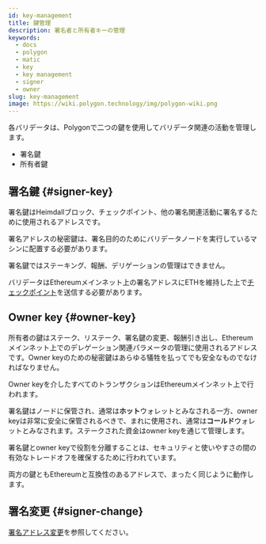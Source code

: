 ```yaml
---
id: key-management
title: 鍵管理
description: 署名者と所有者キーの管理
keywords:
  - docs
  - polygon
  - matic
  - key
  - key management
  - signer
  - owner
slug: key-management
image: https://wiki.polygon.technology/img/polygon-wiki.png
---
```


各バリデータは、Polygonで二つの鍵を使用してバリデータ関連の活動を管理します。

* 署名鍵
*  所有者鍵

## 署名鍵 {#signer-key}

署名鍵はHeimdallブロック、チェックポイント、他の署名関連活動に署名するために使用されるアドレスです。

署名アドレスの秘密鍵は、署名目的のためにバリデータノードを実行しているマシンに配置する必要があります。

署名鍵ではステーキング、報酬、デリゲーションの管理はできません。

バリデータはEthereumメインネット上の署名アドレスにETHを維持した上で[チェックポイント](/docs/maintain/glossary.md#checkpoint-transaction)を送信する必要があります。

## Owner key {#owner-key}

所有者の鍵はステーク、リステーク、署名鍵の変更、報酬引き出し、Ethereumメインネット上でのデレゲーション関連パラメータの管理に使用されるアドレスです。Owner keyのための秘密鍵はあらゆる犠牲を払ってでも安全なものでなければなりません。

Owner keyを介したすべてのトランザクションはEthereumメインネット上で行われます。

署名鍵はノードに保管され、通常は**ホット**ウォレットとみなされる一方、owner keyは非常に安全に保管されるべきで、まれに使用され、通常は**コールド**ウォレットとみなされます。ステークされた資金はowner keyを通じて管理します。

署名鍵とowner keyで役割を分離することは、セキュリティと使いやすさの間の有効なトレードオフを確保するために行われています。

両方の鍵ともEthereumと互換性のあるアドレスで、まったく同じように動作します。

## 署名変更 {#signer-change}

 [署名アドレス変更](/docs/maintain/validate/change-signer-address)を参照してください。
